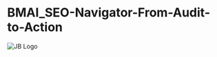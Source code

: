 # BMAI_SEO-Navigator-From-Audit-to-Action
![JB Logo](https://github.com/user-attachments/assets/08907f1a-3a7d-4800-b41f-4aacf9282fa4)

